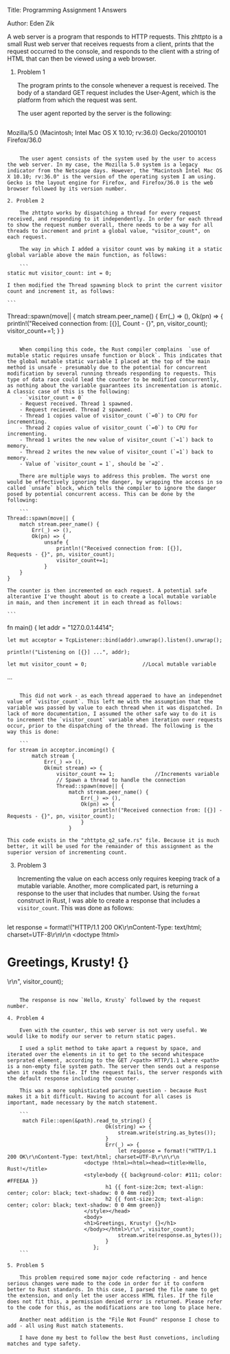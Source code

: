 Title: Programming Assignment 1 Answers

Author: Eden Zik

A web server is a program that responds to HTTP requests. This zhttpto is a small Rust web server that receives requests from a client, prints that the request occurred to the console, and responds to the client with a string of HTML that can then be viewed using a web browser.

1. Problem 1

	The program prints to the console whenever a request is received. The body of a standard GET request includes the User-Agent, which is the platform from which the request was sent.

	The user agent reported by the server is the following:

	```
Mozilla/5.0 (Macintosh; Intel Mac OS X 10.10; rv:36.0) Gecko/20100101 Firefox/36.0
```

	The user agent consists of the system used by the user to access the web server. In my case, the Mozilla 5.0 system is a legacy indicator from the Netscape days. However, the "Macintosh Intel Mac OS X 10.10; rv:36.0" is the version of the operating system I am using. Gecko is the layout engine for Firefox, and Firefox/36.0 is the web browser followed by its version number.

2. Problem 2

	The zhttpto works by dispatching a thread for every request received, and responding to it independently. In order for each thread to show the request number overall, there needs to be a way for all threads to increment and print a global value, "visitor_count", on each request.

	The way in which I added a visitor count was by making it a static global variable above the main function, as follows:
	
	```
static mut visitor_count: int = 0;
```

	I then modified the Thread spawning block to print the current visitor count and increment it, as follows:

	```
Thread::spawn(move|| {
	match stream.peer_name() {
		Err(_) => (),
		Ok(pn) => {
			println!("Received connection from: [{}], 			Count - {}", pn, visitor_count);
			visitor_count+=1;
	}
}
```

	When compiling this code, the Rust compiler complains  `use of mutable static requires unsafe function or block`. This indicates that the global mutable static variable I placed at the top of the main method is unsafe - presumably due to the potential for concurrent modification by several running threads responding to requests. This type of data race could lead the counter to be modified concurrently, as nothing about the variable guarantees its incrementation is atomic. A classic case of this is the following:
	- `visitor_count = 0`
	- Request received. Thread 1 spawned.
	- Request recieved. Thread 2 spawned.
	- Thread 1 copies value of visitor_count (`=0`) to CPU for incrementing.
	- Thread 2 copies value of visitor_count (`=0`) to CPU for incrementing.
	- Thread 1 writes the new value of visitor_count (`=1`) back to memory.
	- Thread 2 writes the new value of visitor_count (`=1`) back to memory.
	- Value of `visitor_count = 1`, should be `=2`.

    There are multiple ways to address this problem. The worst one would be effectively ignoring the danger, by wrapping the access in so called `unsafe` block, which tells the compiler to ignore the danger posed by potential concurrent access. This can be done by the following:
    
	```
Thread::spawn(move|| {
	match stream.peer_name() {
		Err(_) => (),
		Ok(pn) => {
			unsafe {
				println!("Received connection from: [{}], 				Requests - {}", pn, visitor_count);
				visitor_count+=1;
			}
	}
}
```

	The counter is then incremented on each request. A potential safe alterantive I've thought about is to create a local mutable variable in main, and then increment it in each thread as follows:
	
	```
fn main() {
    let addr = "127.0.0.1:4414";

    let mut acceptor = TcpListener::bind(addr).unwrap().listen().unwrap();

    println!("Listening on [{}] ...", addr);

    let mut visitor_count = 0;                  //Local mutable variable
...
```

	This did not work - as each thread apperaed to have an independnet value of `visitor_count`. This left me with the assumption that the variable was passed by value to each thread when it was dispatched. In lack of more documentation, I assumed the other safe way to do it is to increment the `visitor_count` variable when iteration over requests occur, prior to the dispatching of the thread. The following is the way this is done:

	```
for stream in acceptor.incoming() {
        match stream {
            Err(_) => (),
            Ok(mut stream) => {
                visitor_count += 1;             //Increments variable
                // Spawn a thread to handle the connection
                Thread::spawn(move|| {
                    match stream.peer_name() {
                        Err(_) => (),
                        Ok(pn) => {
                            println!("Received connection from: [{}] - Requests - {}", pn, visitor_count);
                        }
                    }
```

	This code exists in the "zhttpto_q2_safe.rs" file. Because it is much better, it will be used for the remainder of this assignment as the superior version of incrementing count.

3. Problem 3

	Incrementing the value on each access only requires keeping track of a mutable variable. Another, more complicated part, is returning a response to the user that includes that number. Using the `format` construct in Rust, I was able to create a response that includes a `visitor_count`. This was done as follows:

	```
let response = format!("HTTP/1.1 200 OK\r\nContent-Type: text/html; charset=UTF-8\r\n\r\n
                         <doctype !html><html><head><title>Hello, Rust!</title>
                         <style>body {{ background-color: #111; color: #FFEEAA }}
                                h1 {{ font-size:2cm; text-align: center; color: black; text-shadow: 0 0 4mm red}}
                                h2 {{ font-size:2cm; text-align: center; color: black; text-shadow: 0 0 4mm green}}
                         </style></head>
                         <body>
                         <h1>Greetings, Krusty! {}</h1>
                         </body></html>\r\n", visitor_count);
```

	The response is now `Hello, Krusty` followed by the request number.
	
4. Problem 4

	Even with the counter, this web server is not very useful. We would like to modify our server to return static pages.
	
	I used a split method to take apart a request by space, and iterated over the elements in it to get to the second whitespace serprated element, according to the GET /<path> HTTP/1.1 where <path> is a non-empty file system path. The server then sends out a response when it reads the file. If the request fails, the server responds with the default response including the counter.
	
	This was a more sophisticated parsing question - because Rust makes it a bit difficult. Having to account for all cases is important, made necessary by the match statement.
	
	```
	 match File::open(&path).read_to_string() {
                                Ok(string) => {
                                    stream.write(string.as_bytes());
                                }
                                Err(_) => {
                                    let response = format!("HTTP/1.1 200 OK\r\nContent-Type: text/html; charset=UTF-8\r\n\r\n
                         <doctype !html><html><head><title>Hello, Rust!</title>
                         <style>body {{ background-color: #111; color: #FFEEAA }}
                                h1 {{ font-size:2cm; text-align: center; color: black; text-shadow: 0 0 4mm red}}
                                h2 {{ font-size:2cm; text-align: center; color: black; text-shadow: 0 0 4mm green}}
                         </style></head>
                         <body>
                         <h1>Greetings, Krusty! {}</h1>
                         </body></html>\r\n", visitor_count);
                                    stream.write(response.as_bytes());
                                }
                            };
	```
	
5. Problem 5

	This problem required some major code refactoring - and hence serious changes were made to the code in order for it to conform better to Rust standards. In this case, I parsed the file name to get the extension, and only let the user access HTML files. If the file does not fit this, a permission denied error is returned. Please refer to the code for this, as the modifications are too long to place here.
	
	Another neat addition is the "File Not Found" response I chose to add - all using Rust match statements.
	
	I have done my best to follow the best Rust convetions, including matches and type safety.
	




 
   









